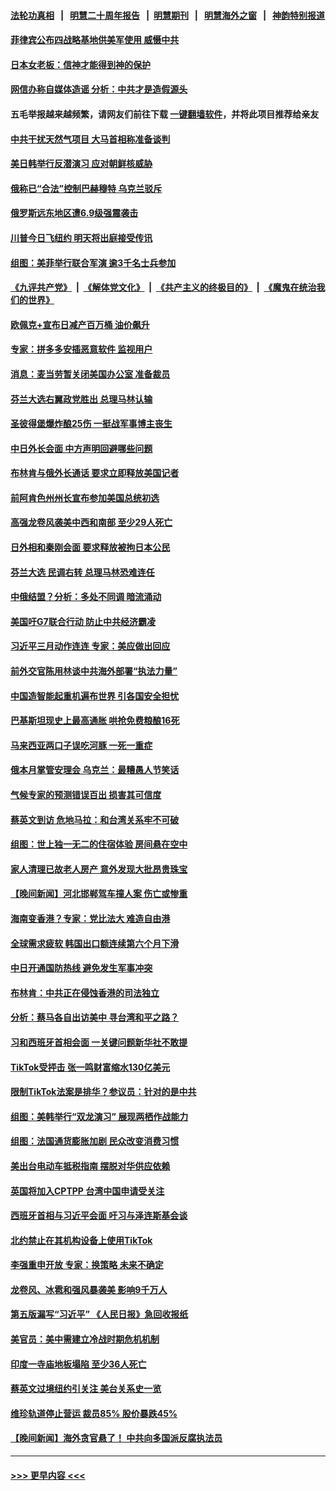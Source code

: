 #### [法轮功真相](https://github.com/gfw-breaker/truth/blob/master/README.md?t=0) &nbsp;&nbsp;|&nbsp;&nbsp; [明慧二十周年报告](https://github.com/gfw-breaker/mh-reports/blob/master/README.md?t=0) &nbsp;&nbsp;|&nbsp;&nbsp;[明慧期刊](https://github.com/gfw-breaker/mh-qikan) &nbsp;&nbsp;|&nbsp;&nbsp; [明慧海外之窗](https://github.com/gfw-breaker/mh-news/blob/master/README.md?t=0) &nbsp;&nbsp;|&nbsp;&nbsp; [神韵特别报道](https://github.com/gfw-breaker/mh-news/blob/master/shenyun.md?t=0)
#### [菲律宾公布四战略基地供美军使用 威慑中共](../pages/nsc418/n13964537.md?t=04040343) 
#### [日本女老板：信神才能得到神的保护](../pages/nsc418/n13964496.md?t=04040343) 
#### [网信办称自媒体造谣 分析：中共才是造假源头](../pages/nsc418/n13964481.md?t=04040343) 
#### 五毛举报越来越频繁，请网友们前往下载 [一键翻墙软件](https://github.com/gfw-breaker/ssr-accounts)，并将此项目推荐给亲友
#### [中共干扰天然气项目 大马首相称准备谈判](../pages/nsc418/n13964492.md?t=04040343) 
#### [美日韩举行反潜演习 应对朝鲜核威胁](../pages/nsc418/n13964480.md?t=04040343) 
#### [俄称已“合法”控制巴赫穆特 乌克兰驳斥](../pages/nsc418/n13964411.md?t=04040343) 
#### [俄罗斯远东地区遭6.9级强震袭击](../pages/nsc418/n13964482.md?t=04040343) 
#### [川普今日飞纽约 明天将出庭接受传讯](../pages/nsc418/n13964354.md?t=04040343) 
#### [组图：美菲举行联合军演 逾3千名士兵参加](../pages/nsc418/n13964359.md?t=04040343) 
#### [《九评共产党》](https://github.com/begood0513/9ping.md/blob/master/README.md) &nbsp;|&nbsp; [《解体党文化》](../../../../jtdwh.md/blob/master/README.md)  &nbsp;|&nbsp; [《共产主义的终极目的》](../../../../gczydzjmd.md/blob/master/README.md) &nbsp;|&nbsp; [《魔鬼在统治我们的世界》](../../../../mgztzwmdsj.md/blob/master/README.md) 
#### [欧佩克+宣布日减产百万桶 油价飙升](../pages/nsc418/n13964313.md?t=04040343) 
#### [专家：拼多多安插恶意软件 监视用户](../pages/nsc418/n13964272.md?t=04040343) 
#### [消息：麦当劳暂关闭美国办公室 准备裁员](../pages/nsc418/n13964087.md?t=04040343) 
#### [芬兰大选右翼政党胜出 总理马林认输](../pages/nsc418/n13964030.md?t=04040343) 
#### [圣彼得堡爆炸酿25伤 一挺战军事博主丧生](../pages/nsc418/n13963968.md?t=04040343) 
#### [中日外长会面 中方声明回避哪些问题](../pages/nsc418/n13963926.md?t=04040343) 
#### [布林肯与俄外长通话 要求立即释放美国记者](../pages/nsc418/n13963946.md?t=04040343) 
#### [前阿肯色州州长宣布参加美国总统初选](../pages/nsc418/n13963935.md?t=04040343) 
#### [高强龙卷风袭美中西和南部 至少29人死亡](../pages/nsc418/n13963807.md?t=04040343) 
#### [日外相和秦刚会面 要求释放被拘日本公民](../pages/nsc418/n13963864.md?t=04040343) 
#### [芬兰大选 民调右转 总理马林恐难连任](../pages/nsc418/n13963770.md?t=04040343) 
#### [中俄结盟？分析：多处不同调 暗流涌动](../pages/nsc418/n13962899.md?t=04040343) 
#### [美国吁G7联合行动 防止中共经济霸凌](../pages/nsc418/n13963564.md?t=04040343) 
#### [习近平三月动作连连 专家：美应做出回应](../pages/nsc418/n13963399.md?t=04040343) 
#### [前外交官陈用林谈中共海外部署“执法力量”](../pages/nsc418/n13963332.md?t=04040343) 
#### [中国造智能起重机遍布世界 引各国安全担忧](../pages/nsc418/n13963383.md?t=04040343) 
#### [巴基斯坦现史上最高通胀 哄抢免费粮酿16死](../pages/nsc418/n13963368.md?t=04040343) 
#### [马来西亚两口子误吃河豚 一死一重症](../pages/nsc418/n13963331.md?t=04040343) 
#### [俄本月掌管安理会 乌克兰：最糟愚人节笑话](../pages/nsc418/n13963319.md?t=04040343) 
#### [气候专家的预测错误百出 损害其可信度](../pages/nsc418/n13962563.md?t=04040343) 
#### [蔡英文到访 危地马拉：和台湾关系牢不可破](../pages/nsc418/n13963323.md?t=04040343) 
#### [组图：世上独一无二的住宿体验 房间悬在空中](../pages/nsc418/n13963196.md?t=04040343) 
#### [家人清理已故老人房产 意外发现大批昂贵珠宝](../pages/nsc418/n13963169.md?t=04040343) 
#### [【晚间新闻】河北邯郸驾车撞人案 伤亡或惨重](../pages/nsc418/n13962711.md?t=04040343) 
#### [海南变香港？专家：党比法大 难造自由港](../pages/nsc418/n13962292.md?t=04040343) 
#### [全球需求疲软 韩国出口额连续第六个月下滑](../pages/nsc418/n13963074.md?t=04040343) 
#### [中日开通国防热线 避免发生军事冲突](../pages/nsc418/n13962952.md?t=04040343) 
#### [布林肯：中共正在侵蚀香港的司法独立](../pages/nsc418/n13962839.md?t=04040343) 
#### [分析：蔡马各自出访美中 寻台湾和平之路？](../pages/nsc418/n13962624.md?t=04040343) 
#### [习和西班牙首相会面 一关键问题新华社不敢提](../pages/nsc418/n13962806.md?t=04040343) 
#### [TikTok受抨击 张一鸣财富缩水130亿美元](../pages/nsc418/n13962772.md?t=04040343) 
#### [限制TikTok法案是排华？参议员：针对的是中共](../pages/nsc418/n13962784.md?t=04040343) 
#### [组图：美韩举行“双龙演习” 展现两栖作战能力](../pages/nsc418/n13962588.md?t=04040343) 
#### [组图：法国通货膨胀加剧 民众改变消费习惯](../pages/nsc418/n13962467.md?t=04040343) 
#### [美出台电动车抵税指南 摆脱对华供应依赖](../pages/nsc418/n13962673.md?t=04040343) 
#### [英国将加入CPTPP 台湾中国申请受关注](../pages/nsc418/n13962671.md?t=04040343) 
#### [西班牙首相与习近平会面 吁习与泽连斯基会谈](../pages/nsc418/n13962758.md?t=04040343) 
#### [北约禁止在其机构设备上使用TikTok](../pages/nsc418/n13962715.md?t=04040343) 
#### [李强重申开放 专家：换策略 未来不确定](../pages/nsc418/n13961868.md?t=04040343) 
#### [龙卷风、冰雹和强风暴袭美 影响9千万人](../pages/nsc418/n13962645.md?t=04040343) 
#### [第五版漏写“习近平” 《人民日报》急回收报纸](../pages/nsc418/n13962463.md?t=04040343) 
#### [美官员：美中需建立冷战时期危机机制](../pages/nsc418/n13962530.md?t=04040343) 
#### [印度一寺庙地板塌陷 至少36人死亡](../pages/nsc418/n13962524.md?t=04040343) 
#### [蔡英文过境纽约引关注 美台关系史一览](../pages/nsc418/n13961714.md?t=04040343) 
#### [维珍轨道停止营运 裁员85% 股价暴跌45%](../pages/nsc418/n13962442.md?t=04040343) 
#### [【晚间新闻】海外贪官悬了！ 中共向多国派反腐执法员](../pages/nsc418/n13962444.md?t=04040343) 

----
#### [ >>> 更早内容 <<< ](../indexes/nsc418-earlier.md)
